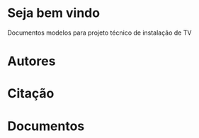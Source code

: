 # Seja bem vindo 
Documentos modelos para projeto técnico de instalação de TV 

# Autores

# Citação

# Documentos
